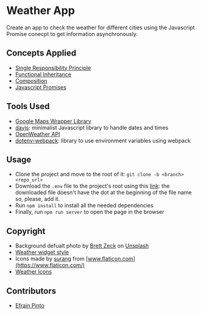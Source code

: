 # Weather App
Create an app to check the weather for different cities using the Javascript Promise conecpt to get information asynchronously.

## Concepts Applied
* [Single Responsibility Principle](https://medium.com/@cramirez92/s-o-l-i-d-the-first-5-priciples-of-object-oriented-design-with-javascript-790f6ac9b9fa)
* [Functional Inheritance](https://medium.com/javascript-scene/3-different-kinds-of-prototypal-inheritance-es6-edition-32d777fa16c9)
* [Composition](https://youtu.be/wfMtDGfHWpA)
* [Javascript Promises](https://github.com/getify/You-Dont-Know-JS/blob/2nd-ed/sync-async/ch3.md)

## Tools Used
* [Google Maps Wrapper Library](https://www.npmjs.com/package/google-maps)
* [dayjs](https://github.com/iamkun/dayjs): minimalist Javascript library to handle dates and times
* [OpenWeather API](https://openweathermap.org/)
* [dotenv-webpack](https://www.npmjs.com/package/dotenv-webpack): library to use environment variables using webpack

## Usage

- Clone the project and move to the root of it: `git clone -b <branch> <repo_url>`
- Download the `.env` file to the project's root using this [link](https://storage.cloud.google.com/weather-app/.env): the downloaded file doesn't have the dot at the beginning of the file name so, please, add it.
- Run `npm install` to install all the needed dependencies
- Finally, run `npm run server` to open the page in the browser

## Copyright
- Background defualt photo by [Brett Zeck](https://unsplash.com/@iambrettzeck?utm_source=unsplash&utm_medium=referral&utm_content=creditCopyText) on [Unsplash](https://unsplash.com/s/photos/world?utm_source=unsplash&utm_medium=referral&utm_content=creditCopyText)
- [Weather widget style](https://codepen.io/rahulgurujala/pen/WNbQQoa)
- Icons made by [surang](https://www.flaticon.com/authors/surang) from [www.flaticon.com](https://www.flaticon.com/)
- [Weather Icons](http://erikflowers.github.io/weather-icons/)

## Contributors

- [Efrain Pinto](https://github.com/efrapp)

